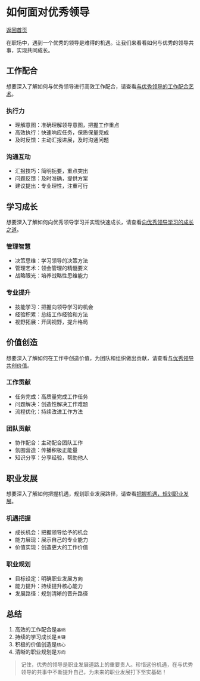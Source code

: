 # 如何面对优秀领导

[返回首页](../README.md)

在职场中，遇到一个优秀的领导是难得的机遇。让我们来看看如何与优秀的领导共事，实现共同成长。

## 工作配合

想要深入了解如何与优秀领导进行高效工作配合，请查看[与优秀领导的工作配合艺术](work-collaboration.md)。

### 执行力

- 理解意图：准确理解领导意图，把握工作重点
- 高效执行：快速响应任务，保质保量完成
- 及时反馈：主动汇报进展，及时沟通问题

### 沟通互动

- 汇报技巧：简明扼要，重点突出
- 问题反馈：及时准确，提供方案
- 建议提出：专业理性，注重可行

## 学习成长

想要深入了解如何向优秀领导学习并实现快速成长，请查看[向优秀领导学习的成长之道](learning-growth.md)。

### 管理智慧

- 决策思维：学习领导的决策方法
- 管理艺术：领会管理的精髓要义
- 战略眼光：培养战略性思维能力

### 专业提升

- 技能学习：把握向领导学习的机会
- 经验积累：总结工作经验和方法
- 视野拓展：开阔视野，提升格局

## 价值创造

想要深入了解如何在工作中创造价值，为团队和组织做出贡献，请查看[与优秀领导共创价值](value-creation.md)。

### 工作贡献

- 任务完成：高质量完成工作任务
- 问题解决：创造性解决工作难题
- 流程优化：持续改进工作方法

### 团队贡献

- 协作配合：主动配合团队工作
- 氛围营造：传播积极正能量
- 知识分享：分享经验，帮助他人

## 职业发展

想要深入了解如何把握机遇，规划职业发展路径，请查看[把握机遇，规划职业发展](career-development.md)。

### 机遇把握

- 成长机会：把握领导给予的机会
- 能力展现：展示自己的专业能力
- 价值实现：创造更大的工作价值

### 职业规划

- 目标设定：明确职业发展方向
- 能力提升：持续提升核心能力
- 发展路径：规划清晰的晋升路径

## 总结

1. 高效的工作配合是`基础`
2. 持续的学习成长是`关键`
3. 积极的价值创造是`核心`
4. 清晰的职业规划是`方向`

> 记住，优秀的领导是职业发展道路上的重要贵人。珍惜这份机遇，在与优秀领导的共事中不断提升自己，为未来的职业发展打下坚实基础！

